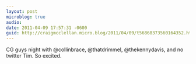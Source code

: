 ```yaml
---
layout: post
microblog: true
audio: 
date: 2011-04-09 17:57:31 -0600
guid: http://craigmcclellan.micro.blog/2011/04/09/t56868373560164352.html
---
```

CG guys night with @collinbrace, @thatdrimmel, @thekennydavis, and no twitter Tim. So excited.
